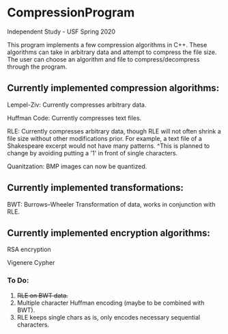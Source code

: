 # CompressionProgram
Independent Study - USF Spring 2020

This program implements a few compression algorithms in C++. These algorithms can take in arbitrary data and attempt to compress the file size. The user can choose an algorithm and file to compress/decompress through the program.


## Currently implemented compression algorithms:
Lempel-Ziv: Currently compresses arbitrary data.

Huffman Code: Currently compresses text files.

RLE: Currently compresses arbitrary data, though RLE will not often shrink a file size without other modifications prior. For example, a text file of a Shakespeare excerpt would not have many patterns. 
^This is planned to change by avoiding putting a '1' in front of single characters.

Quanitzation: BMP images can now be quantized.


## Currently implemented transformations:
BWT: Burrows–Wheeler Transformation of data, works in conjunction with RLE.

## Currently implemented encryption algorithms:
RSA encryption

Vigenere Cypher


### To Do: 
1. ~~RLE on BWT data.~~
2. Multiple character Huffman encoding (maybe to be combined with BWT).
3. RLE keeps single chars as is, only encodes necessary sequential characters.
